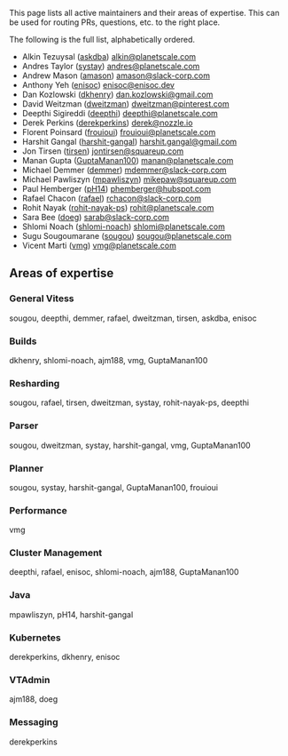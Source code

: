 This page lists all active maintainers and their areas of expertise. This can be used for routing PRs, questions, etc. to the right place.

The following is the full list, alphabetically ordered.

* Alkin Tezuysal ([askdba](https://github.com/askdba)) alkin@planetscale.com
* Andres Taylor ([systay](https://github.com/systay)) andres@planetscale.com
* Andrew Mason ([amason](https://github.com/ajm188)) amason@slack-corp.com
* Anthony Yeh ([enisoc](https://github.com/enisoc)) enisoc@enisoc.dev
* Dan Kozlowski ([dkhenry](https://github.com/dkhenry)) dan.kozlowski@gmail.com
* David Weitzman ([dweitzman](https://github.com/dweitzman)) dweitzman@pinterest.com
* Deepthi Sigireddi ([deepthi](https://github.com/deepthi)) deepthi@planetscale.com
* Derek Perkins ([derekperkins](https://github.com/derekperkins)) derek@nozzle.io
* Florent Poinsard ([frouioui](https://github.com/frouioui)) frouioui@planetscale.com
* Harshit Gangal ([harshit-gangal](https://github.com/harshit-gangal)) harshit.gangal@gmail.com
* Jon Tirsen ([tirsen](https://github.com/tirsen)) jontirsen@squareup.com
* Manan Gupta ([GuptaManan100](https://github.com/GuptaManan100)) manan@planetscale.com
* Michael Demmer ([demmer](https://github.com/demmer)) mdemmer@slack-corp.com
* Michael Pawliszyn ([mpawliszyn](https://github.com/mpawliszyn)) mikepaw@squareup.com
* Paul Hemberger ([pH14](https://github.com/pH14)) phemberger@hubspot.com
* Rafael Chacon ([rafael](https://github.com/rafael)) rchacon@slack-corp.com
* Rohit Nayak ([rohit-nayak-ps](https://github.com/rohit-nayak-ps)) rohit@planetscale.com
* Sara Bee ([doeg](https://github.com/doeg)) sarab@slack-corp.com
* Shlomi Noach ([shlomi-noach](https://github.com/shlomi-noach)) shlomi@planetscale.com
* Sugu Sougoumarane ([sougou](https://github.com/sougou)) sougou@planetscale.com
* Vicent Marti ([vmg](https://github.com/vmg)) vmg@planetscale.com

## Areas of expertise

### General Vitess
sougou, deepthi, demmer, rafael, dweitzman, tirsen, askdba, enisoc

### Builds
dkhenry, shlomi-noach, ajm188, vmg, GuptaManan100

### Resharding
sougou, rafael, tirsen, dweitzman, systay, rohit-nayak-ps, deepthi

### Parser
sougou, dweitzman, systay, harshit-gangal, vmg, GuptaManan100

### Planner
sougou, systay, harshit-gangal, GuptaManan100, frouioui

### Performance
vmg

### Cluster Management
deepthi, rafael, enisoc, shlomi-noach, ajm188, GuptaManan100

### Java
mpawliszyn, pH14, harshit-gangal

### Kubernetes
derekperkins, dkhenry, enisoc

### VTAdmin
ajm188, doeg

### Messaging
derekperkins
